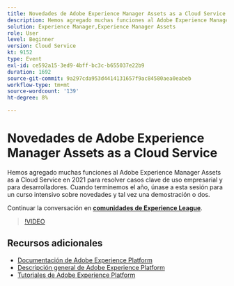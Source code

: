 ```yaml
---
title: Novedades de Adobe Experience Manager Assets as a Cloud Service
description: Hemos agregado muchas funciones al Adobe Experience Manager Assets as a Cloud Service en 2021 para resolver casos clave de uso empresarial y para desarrolladores. Cuando terminemos el año, únase a esta sesión para un curso intensivo sobre novedades y tal vez una demostración o dos.
solution: Experience Manager,Experience Manager Assets
role: User
level: Beginner
version: Cloud Service
kt: 9152
type: Event
exl-id: ce592a15-3ed9-4bff-bc3c-b655037e22b9
duration: 1692
source-git-commit: 9a297cda953d4414131657f9ac84580aea0eabeb
workflow-type: tm+mt
source-wordcount: '139'
ht-degree: 8%

---
```


# Novedades de Adobe Experience Manager Assets as a Cloud Service

Hemos agregado muchas funciones al Adobe Experience Manager Assets as a Cloud Service en 2021 para resolver casos clave de uso empresarial y para desarrolladores. Cuando terminemos el año, únase a esta sesión para un curso intensivo sobre novedades y tal vez una demostración o dos.

Continuar la conversación en **[comunidades de Experience League](https://adobe.ly/2XSAcg)**.

>[!VIDEO](https://video.tv.adobe.com/v/337574/?quality=12&learn=on&hidetitle=true)

## Recursos adicionales

- [Documentación de Adobe Experience Platform](https://experienceleague.adobe.com/docs/experience-platform.html)
- [Descripción general de Adobe Experience Platform](https://experienceleague.adobe.com/docs/experience-platform/landing/home.html?lang=es)
- [Tutoriales de Adobe Experience Platform](https://experienceleague.adobe.com/docs/platform-learn/tutorials/overview.html?lang=es)
